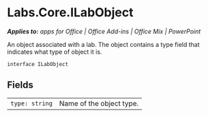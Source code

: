 
# Labs.Core.ILabObject

 _**Applies to:** apps for Office | Office Add-ins | Office Mix | PowerPoint_

An object associated with a lab. The object contains a type field that indicates what type of object it is.

```
interface ILabObject
```


## Fields


|||
|:-----|:-----|
| `type: string`|Name of the object type.|
